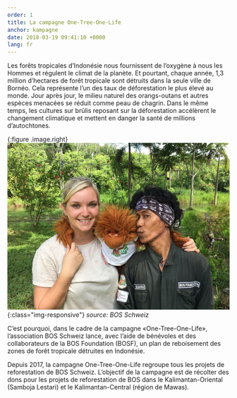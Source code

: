 ```yaml
---
order: 1
title: La campagne One-Tree-One-Life
anchor: kampagne
date: 2018-03-19 09:41:10 +0000
lang: fr
---
```

Les forêts tropicales d’Indonésie nous fournissent de l’oxygène à nous les Hommes et régulent le climat de la planète. Et pourtant, chaque année, 1,3 million d’hectares de forêt tropicale sont détruits dans la seule ville de Bornéo. Cela représente l’un des taux de déforestation le plus élevé au monde. Jour après jour, le milieu naturel des orangs-outans et autres espèces menacées se réduit comme peau de chagrin. Dans le même temps, les cultures sur brûlis reposant sur la déforestation accélèrent le changement climatique et mettent en danger la santé de millions d’autochtones. 

{:figure .image.right}
![Angela Burri](/gallery/full/2018/01/26/IMG-20180126-WA0059.jpg){:class="img-responsive"}
_source: BOS Schweiz_

C’est pourquoi, dans le cadre de la campagne «One-Tree-One-Life», l’association BOS Schweiz lance, avec l’aide de bénévoles et des collaborateurs de la BOS Foundation (BOSF), un plan de reboisement des zones de forêt tropicale détruites en Indonésie.

Depuis 2017, la campagne One-Tree-One-Life regroupe tous les projets de reforestation de BOS Schweiz. L’objectif de la campagne est de récolter des dons pour les projets de reforestation de BOS dans le Kalimantan-Oriental (Samboja Lestari) et le Kalimantan-Central (région de Mawas). 